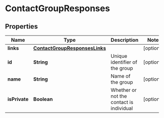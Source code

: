 

# ContactGroupResponses


## Properties

| Name | Type | Description | Notes |
|------------ | ------------- | ------------- | -------------|
|**links** | [**ContactGroupResponsesLinks**](ContactGroupResponsesLinks.md) |  |  [optional] |
|**id** | **String** | Unique identifier of the group |  [optional] |
|**name** | **String** | Name of the group |  [optional] |
|**isPrivate** | **Boolean** | Whether or not the contact is individual |  [optional] |



